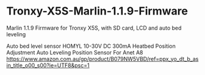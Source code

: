 # Tronxy-X5S-Marlin-1.1.9-Firmware
Marlin 1.1.9 Firmware for Tronxy X5S, with SD card, LCD and auto bed leveling


Auto bed level sensor
HOMYL 10-30V DC 300mA Heatbed Position Adjustment Auto Leveling Position Sensor For Anet A8
https://www.amazon.com.au/gp/product/B079NW5VBD/ref=ppx_yo_dt_b_asin_title_o00_s00?ie=UTF8&psc=1 
